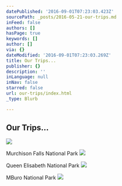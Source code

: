 ```yaml
---
datePublished: '2016-09-01T07:23:03.423Z'
sourcePath: _posts/2016-05-21-our-trips.md
inFeed: false
authors: []
hasPage: true
keywords: []
author: []
via: {}
dateModified: '2016-09-01T07:23:03.269Z'
title: Our Trips...
publisher: {}
description: ''
inLanguage: null
inNav: false
starred: false
url: our-trips/index.html
_type: Blurb

---
```

## **Our Trips**...
![](https://s3-us-west-2.amazonaws.com/the-grid-img/p/8e5b5614a3bf4e5e4b1da3ce8aa8932da71de748.jpg)

Murchison Falls National Park
![](https://the-grid-user-content.s3-us-west-2.amazonaws.com/04b5efca-2205-4cae-9738-58c54d5bc591.jpg)

Queen Elisabeth National Park
![](https://the-grid-user-content.s3-us-west-2.amazonaws.com/10c2498f-1fa9-4461-aa90-9067b58fdf82.jpg)

MBuro National Park
![](https://the-grid-user-content.s3-us-west-2.amazonaws.com/c8154d07-fb5e-4d08-992a-500e2774ddde.jpg)